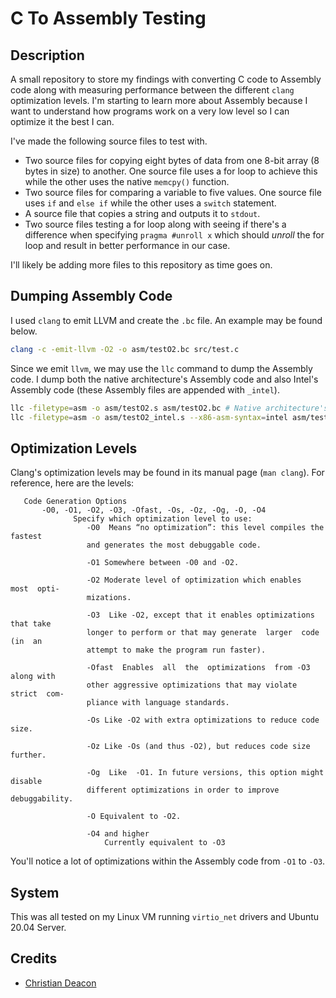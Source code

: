 # C To Assembly Testing
## Description
A small repository to store my findings with converting C code to Assembly code along with measuring performance between the different `clang` optimization levels. I'm starting to learn more about Assembly because I want to understand how programs work on a very low level so I can optimize it the best I can.

I've made the following source files to test with.

* Two source files for copying eight bytes of data from one 8-bit array (8 bytes in size) to another. One source file uses a for loop to achieve this while the other uses the native `memcpy()` function.
* Two source files for comparing a variable to five values. One source file uses `if` and `else if` while the other uses a `switch` statement.
* A source file that copies a string and outputs it to `stdout`.
* Two source files testing a for loop along with seeing if there's a difference when specifying `pragma #unroll x` which should *unroll* the for loop and result in better performance in our case.

I'll likely be adding more files to this repository as time goes on.

## Dumping Assembly Code
I used `clang` to emit LLVM and create the `.bc` file. An example may be found below.

```bash
clang -c -emit-llvm -O2 -o asm/testO2.bc src/test.c
```

Since we emit `llvm`, we may use the `llc` command to dump the Assembly code. I dump both the native architecture's Assembly code and also Intel's Assembly code (these Assembly files are appended with `_intel`).

```bash
llc -filetype=asm -o asm/testO2.s asm/testO2.bc # Native architecture's Assembly code.
llc -filetype=asm -o asm/testO2_intel.s --x86-asm-syntax=intel asm/testO2.bc # Intel Assembly code.
```

## Optimization Levels
Clang's optimization levels may be found in its manual page (`man clang`). For reference, here are the levels:

```
   Code Generation Options
       -O0, -O1, -O2, -O3, -Ofast, -Os, -Oz, -Og, -O, -O4
              Specify which optimization level to use:
                 -O0  Means “no optimization”: this level compiles the fastest
                 and generates the most debuggable code.

                 -O1 Somewhere between -O0 and -O2.

                 -O2 Moderate level of optimization which enables  most  opti‐
                 mizations.

                 -O3  Like -O2, except that it enables optimizations that take
                 longer to perform or that may generate  larger  code  (in  an
                 attempt to make the program run faster).

                 -Ofast  Enables  all  the  optimizations  from -O3 along with
                 other aggressive optimizations that may violate  strict  com‐
                 pliance with language standards.

                 -Os Like -O2 with extra optimizations to reduce code size.

                 -Oz Like -Os (and thus -O2), but reduces code size further.

                 -Og  Like  -O1. In future versions, this option might disable
                 different optimizations in order to improve debuggability.

                 -O Equivalent to -O2.

                 -O4 and higher
                     Currently equivalent to -O3
```

You'll notice a lot of optimizations within the Assembly code from `-O1` to `-O3`.

## System
This was all tested on my Linux VM running `virtio_net` drivers and Ubuntu 20.04 Server.

## Credits
* [Christian Deacon](https://github.com/gamemann)